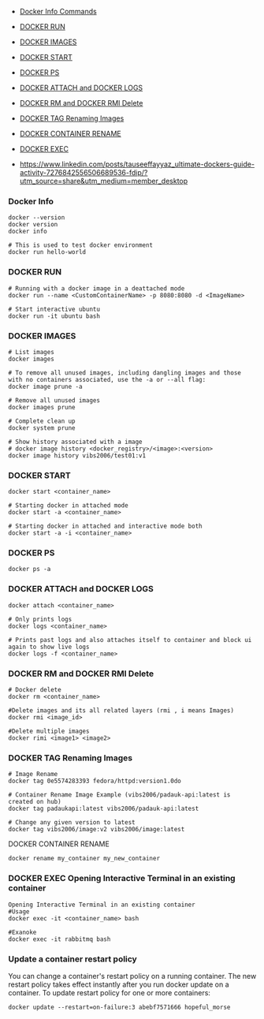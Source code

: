 * [Docker Info Commands](#docker-info)
* [DOCKER RUN](#docker-run) 
* [DOCKER IMAGES](#docker-images)
* [DOCKER START](#docker-start)
* [DOCKER PS](#docker-ps)
* [DOCKER ATTACH and DOCKER LOGS](#DOCKER-ATTACH-and-DOCKER-LOGS)
* [DOCKER RM and DOCKER RMI Delete](#DOCKER-RM-and-DOCKER-RMI-Delete)
* [DOCKER TAG Renaming Images](#DOCKER-TAG-Renaming-Images)
* [DOCKER CONTAINER RENAME](#DOCKER-CONTAINER-RENAME)
* [DOCKER EXEC](#DOCKER-EXEC-Opening-Interactive-Terminal-in-an-existing-container)

* <https://www.linkedin.com/posts/tauseeffayyaz_ultimate-dockers-guide-activity-7276842556506689536-fdip/?utm_source=share&utm_medium=member_desktop>

### Docker Info
```
docker --version
docker version
docker info

# This is used to test docker environment 
docker run hello-world
```
  
### DOCKER RUN
```
# Running with a docker image in a deattached mode
docker run --name <CustomContainerName> -p 8080:8080 -d <ImageName>

# Start interactive ubuntu
docker run -it ubuntu bash
```

### DOCKER IMAGES
```
# List images
docker images

# To remove all unused images, including dangling images and those with no containers associated, use the -a or --all flag:
docker image prune -a

# Remove all unused images
docker images prune

# Complete clean up
docker system prune

# Show history associated with a image
# docker image history <docker_registry>/<image>:<version>
docker image history vibs2006/test01:v1 
```

### DOCKER START
```
docker start <container_name>

# Starting docker in attached mode
docker start -a <container_name>

# Starting docker in attached and interactive mode both
docker start -a -i <container_name>
```

### DOCKER PS
`docker ps -a`

### DOCKER ATTACH and DOCKER LOGS
```
docker attach <container_name>

# Only prints logs
docker logs <container_name>

# Prints past logs and also attaches itself to container and block ui again to show live logs 
docker logs -f <container_name> 
```

### DOCKER RM and DOCKER RMI Delete
```
# Docker delete
docker rm <container_name>

#Delete images and its all related layers (rmi , i means Images)
docker rmi <image_id> 

#Delete multiple images
docker rimi <image1> <image2> 
```

### DOCKER TAG Renaming Images
```
# Image Rename
docker tag 0e5574283393 fedora/httpd:version1.0do

# Container Rename Image Example (vibs2006/padauk-api:latest is created on hub)
docker tag padaukapi:latest vibs2006/padauk-api:latest

# Change any given version to latest
docker tag vibs2006/image:v2 vibs2006/image:latest
```

DOCKER CONTAINER RENAME
```
docker rename my_container my_new_container
```

### DOCKER EXEC Opening Interactive Terminal in an existing container
```
Opening Interactive Terminal in an existing container
#Usage
docker exec -it <container_name> bash

#Exanoke
docker exec -it rabbitmq bash
```

### Update a container restart policy
You can change a container's restart policy on a running container. The new restart policy takes effect instantly after you run docker update on a container.
To update restart policy for one or more containers:
 ```
docker update --restart=on-failure:3 abebf7571666 hopeful_morse
```

